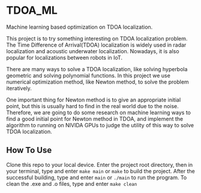 # TDOA_ML
Machine learning based optimization on TDOA localization.

This project is to try something interesting on TDOA localization problem. The Time Difference of Arrival(TDOA) localization is widely used in radar localization and acoustic underwater localization. Nowadays, it is also popular for localizations between robots in IoT.

There are many ways to solve a TDOA localization, like solving hyperbola geometric and solving polynomial functions. In this project we use numerical optimization method, like Newton method, to solve the problem iteratively.

One important thing for Newton method is to give an appropriate initial point, but this is usually hard to find in the real world due to the noise. Therefore, we are going to do some research on machine learning ways to find a good initial point for Newton method in TDOA, and implement the algorithm to running on NIVIDA GPUs to judge the utility of this way to solve TDOA localization.

## How To Use
Clone this repo to your local device. Enter the project root directory, then in your terminal, type and enter `make main` or `make` to build the project. After the successful building, type and enter `main` or `./main` to run the program.
To clean the .exe and .o files, type and enter `make clean`
